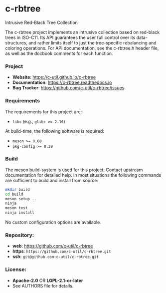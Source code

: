 c-rbtree
========

Intrusive Red-Black Tree Collection

The c-rbtree project implements an intrusive collection based on red-black
trees in ISO-C11. Its API guarantees the user full control over its
data-structures, and rather limits itself to just the tree-specific rebalancing
and coloring operations. For API documentation, see the c-rbtree.h header file,
as well as the docbook comments for each function.

### Project

 * **Website**: <https://c-util.github.io/c-rbtree>
 * **Documentation**: <https://c-rbtree.readthedocs.io>
 * **Bug Tracker**: <https://github.com/c-util/c-rbtree/issues>

### Requirements

The requirements for this project are:

 * `libc` (e.g., `glibc >= 2.16`)

At build-time, the following software is required:

 * `meson >= 0.60`
 * `pkg-config >= 0.29`

### Build

The meson build-system is used for this project. Contact upstream
documentation for detailed help. In most situations the following
commands are sufficient to build and install from source:

```sh
mkdir build
cd build
meson setup ..
ninja
meson test
ninja install
```

No custom configuration options are available.

### Repository:

 - **web**:   <https://github.com/c-util/c-rbtree>
 - **https**: `https://github.com/c-util/c-rbtree.git`
 - **ssh**:   `git@github.com:c-util/c-rbtree.git`

### License:

 - **Apache-2.0** OR **LGPL-2.1-or-later**
 - See AUTHORS file for details.
